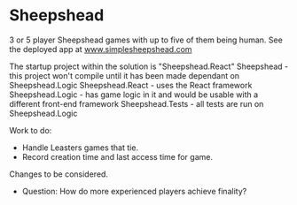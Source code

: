 Sheepshead
==========

3 or 5 player Sheepshead games with up to five of them being human.
See the deployed app at www.simplesheepshead.com

The startup project within the solution is "Sheepshead.React"
Sheepshead - this project won't compile until it has been made dependant on Sheepshead.Logic
Sheepshead.React - uses the React framework
Sheepshead.Logic - has game logic in it and would be usable with a different front-end framework
Sheepshead.Tests - all tests are run on Sheepshead.Logic

Work to do:
* Handle Leasters games that tie.
* Record creation time and last access time for game.

Changes to be considered.
* Question: How do more experienced players achieve finality?